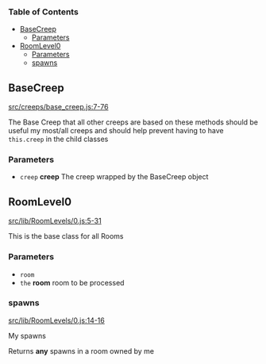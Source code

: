 <!-- Generated by documentation.js. Update this documentation by updating the source code. -->

### Table of Contents

*   [BaseCreep][1]
    *   [Parameters][2]
*   [RoomLevel0][3]
    *   [Parameters][4]
    *   [spawns][5]

## BaseCreep

[src/creeps/base\_creep.js:7-76][6]

The Base Creep that all other creeps are based on
these methods should be useful my most/all creeps and should
help prevent having to have `this.creep` in the child classes

### Parameters

*   `creep` **creep** The creep wrapped by the BaseCreep object

## RoomLevel0

[src/lib/RoomLevels/0.js:5-31][7]

This is the base class for all Rooms

### Parameters

*   `room` &#x20;
*   `the` **room** room to be processed

### spawns

[src/lib/RoomLevels/0.js:14-16][8]

My spawns

Returns **any** spawns in a room owned by me

[1]: #basecreep

[2]: #parameters

[3]: #roomlevel0

[4]: #parameters-1

[5]: #spawns

[6]: https://github.com/coteyr/screeps-rover/blob/26391dda44faa2e0334082f2c376b570c0f137f7/src/creeps/base_creep.js#L7-L76 "Source code on GitHub"

[7]: https://github.com/coteyr/screeps-rover/blob/26391dda44faa2e0334082f2c376b570c0f137f7/src/lib/RoomLevels/0.js#L5-L31 "Source code on GitHub"

[8]: https://github.com/coteyr/screeps-rover/blob/26391dda44faa2e0334082f2c376b570c0f137f7/src/lib/RoomLevels/0.js#L14-L16 "Source code on GitHub"

